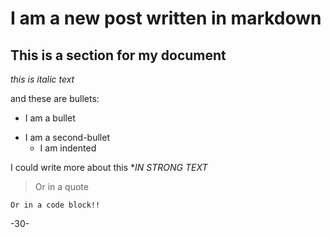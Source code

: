# I am a new post written in markdown

## This is a section for my document

_this is italic text_

and these are bullets:

- I am a bullet
* I am a second-bullet
  * I am indented

I could write more about this **IN STRONG TEXT*

> Or in a quote 


```
Or in a code block!!
```


-30-
